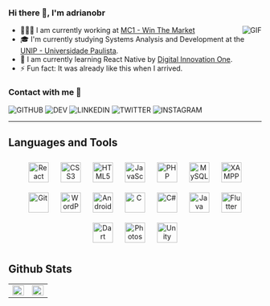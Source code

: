 ### Hi there 👋, I'm adrianobr

<img align="right" alt="GIF" src="https://media.giphy.com/media/3oKIPySTQDPdLxN4Dm/giphy.gif" />

- 👨🏽‍💻  I am currently working at [MC1 - Win The Market](https://mc1.com.br)
- 🎓  I'm currently studying Systems Analysis and Development at the [UNIP - Universidade Paulista](https://www.unip.br).
- 🌱  I am currently learning React Native by [Digital Innovation One](https://digitalinnovation.one/).
- ⚡  Fun fact: It was already like this when I arrived.

### Contact with me 📝

![GITHUB](https://img.shields.io/badge/github-%2324292e.svg?&style=for-the-badge&logo=github&logoColor=white)
![DEV](https://img.shields.io/badge/dev.to-%2308090A.svg?&style=for-the-badge&logo=dev.to&logoColor=white)
![LINKEDIN](https://img.shields.io/badge/linkedin-%231E77B5.svg?&style=for-the-badge&logo=linkedin&logoColor=white)
![TWITTER](https://img.shields.io/badge/twitter-%2300acee.svg?&style=for-the-badge&logo=twitter&logoColor=white)
![INSTAGRAM](https://img.shields.io/badge/instagram-%23000000.svg?&style=for-the-badge&logo=instagram&logoColor=white)

---
## Languages and Tools

<p align="center">

  <img style="margin: 10px" src="https://profilinator.rishav.dev/skills-assets/react-original-wordmark.svg" alt="React" height="40" />
  <img style="margin: 10px" src="https://profilinator.rishav.dev/skills-assets/css3-original-wordmark.svg" alt="CSS3" height="40" />
  <img style="margin: 10px" src="https://profilinator.rishav.dev/skills-assets/html5-original-wordmark.svg" alt="HTML5" height="40" />
  <img style="margin: 10px" src="https://profilinator.rishav.dev/skills-assets/javascript-original.svg" alt="JavaScript" height="40" />
  <img style="margin: 10px" src="https://profilinator.rishav.dev/skills-assets/php-original.svg" alt="PHP" height="40" />
  <img style="margin: 10px" src="https://profilinator.rishav.dev/skills-assets/mysql-original-wordmark.svg" alt="MySQL" height="40" />
  <img style="margin: 10px" src="https://profilinator.rishav.dev/skills-assets/xampp.png" alt="XAMPP" height="40" />
  <img style="margin: 10px" src="https://profilinator.rishav.dev/skills-assets/git-scm-icon.svg" alt="Git" height="40" />
  <img style="margin: 10px" src="https://profilinator.rishav.dev/skills-assets/wordpress.png" alt="WordPress" height="40" />
  <img style="margin: 10px" src="https://profilinator.rishav.dev/skills-assets/android-original-wordmark.svg" alt="Android" height="40" />
  <img style="margin: 10px" src="https://profilinator.rishav.dev/skills-assets/c-original.svg" alt="C" height="40" />
  <img style="margin: 10px" src="https://profilinator.rishav.dev/skills-assets/csharp-original.svg" alt="C#" height="40" />
  <img style="margin: 10px" src="https://profilinator.rishav.dev/skills-assets/java-original-wordmark.svg" alt="Java" height="40" />
  <img style="margin: 10px" src="https://profilinator.rishav.dev/skills-assets/flutterio-icon.svg" alt="Flutter" height="40" />
  <img style="margin: 10px" src="https://profilinator.rishav.dev/skills-assets/dartlang-icon.svg" alt="Dart" height="40" />
  <img style="margin: 10px" src="https://profilinator.rishav.dev/skills-assets/photoshop-plain.svg" alt="Photoshop" height="40" />
  <img style="margin: 10px" src="https://profilinator.rishav.dev/skills-assets/unity.png" alt="Unity" height="40" />
</div>  
<br />

## Github Stats  

<table><tr><td valign="top" width="50%">
  <img src="https://github-readme-stats-eight-theta.vercel.app/api?username=adrianoagripino&show_icons=true&theme=dracula&include_all_commits=true&count_private=true" align="left" style="width: 100%" />
</td><td valign="top" width="50%">
  <img src="https://github-readme-stats-eight-theta.vercel.app/api/top-langs/?username=adrianoagripino&layout=compact&langs_count=8&theme=dracula" align="left" style="width: 100%" />
</td></tr></table>  
<br/>
